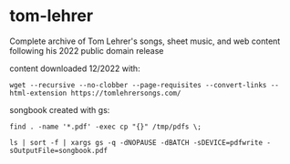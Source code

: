 # tom-lehrer
Complete archive of Tom Lehrer's songs, sheet music, and web content following his 2022 public domain release

content downloaded 12/2022 with:

`wget --recursive --no-clobber --page-requisites --convert-links --html-extension https://tomlehrersongs.com/`

songbook created with gs:

`find . -name '*.pdf' -exec cp "{}" /tmp/pdfs \;`

`ls | sort -f | xargs gs -q -dNOPAUSE -dBATCH -sDEVICE=pdfwrite -sOutputFile=songbook.pdf `
